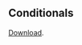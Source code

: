 ## Conditionals

[Download](https://study.softculture.cc/img/ENI_10/conditionals%20intermediate.pdf).